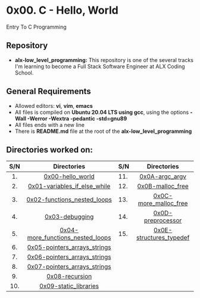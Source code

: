# 0x00. C - Hello, World
Entry To C Programming

## Repository 
* **alx-low_level_programming:** This repository is one of the several tracks I'm learning to become a Full Stack Software Engineer at ALX Coding School.

## General Requirements
* Allowed editors: **vi**, **vim**, **emacs**
* All files is compiled on **Ubuntu 20.04 LTS using gcc**, using the options **-Wall -Werror -Wextra -pedantic -std=gnu89**
* All files ends with a new line
* There is **README.md** file at the root of the **alx-low_level_programming**


## Directories worked on:
| S/N   |       Directories          |  S/N |		Directories	     |
|:-----:|:--------------------:|:-----|:--------------------:|
|  1.   | [0x00-hello_world](https://github.com/Ofuani-Joseph/alx-low_level_programming/tree/master/0x00-hello_world)|  11.   | [0x0A-argc_argv](https://github.com/Ofuani-Joseph/alx-low_level_programming/tree/master/0x0A-argc_argv)|
|  2.   |[0x01-variables_if_else_while](https://github.com/Ofuani-Joseph/alx-low_level_programming/tree/master/0x01-variables_if_else_while) |  12.   |[0x0B-malloc_free](https://github.com/Ofuani-Joseph/alx-low_level_programming/tree/master/0x0B-malloc_free) |
|  3.   | [0x02-functions_nested_loops](https://github.com/Ofuani-Joseph/alx-low_level_programming/tree/master/0x02-functions_nested_loops)|  13.  |[0x0C-more_malloc_free](https://github.com/Ofuani-Joseph/alx-low_level_programming/tree/master/0x0C-more_malloc_free) |
|  4.   |[0x03-debugging](https://github.com/Ofuani-Joseph/alx-low_level_programming/tree/master/0x03-debugging) | 14.   |[0x0D-preprocessor](https://github.com/Ofuani-Joseph/alx-low_level_programming/tree/master/0x0D-preprocessor) |
|  5.   | [0x04-more_functions_nested_loops](https://github.com/Ofuani-Joseph/alx-low_level_programming/tree/master/0x04-more_functions_nested_loops)|  15.   | [0x0E-structures_typedef](https://github.com/Ofuani-Joseph/alx-low_level_programming/tree/master/0x0E-structures_typedef)|
|  6.   |[0x05-pointers_arrays_strings](https://github.com/Ofuani-Joseph/alx-low_level_programming/tree/master/0x05-pointers_arrays_strings) |
|  7.   | [0x06-pointers_arrays_strings](https://github.com/Ofuani-Joseph/alx-low_level_programming/tree/master/0x06-pointers_arrays_strings)|
|  8.   |[0x07-pointers_arrays_strings](https://github.com/Ofuani-Joseph/alx-low_level_programming/tree/master/0x07-pointers_arrays_strings) |
|  9.   | [0x08-recursion](https://github.com/Ofuani-Joseph/alx-low_level_programming/tree/master/0x08-recursion)|
|  10.   |[0x09-static_libraries](https://github.com/Ofuani-Joseph/alx-low_level_programming/tree/master/0x09-static_libraries) |
